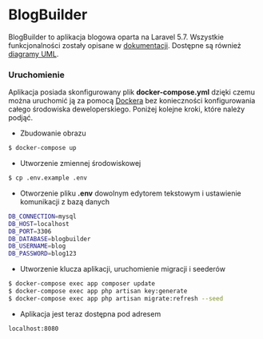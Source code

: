 # BlogBuilder

BlogBuilder to aplikacja blogowa oparta na Laravel 5.7. Wszystkie funkcjonalności zostały opisane w [dokumentacji](https://github.com/msoroka/laravel-blogbuilder/blob/master/documentation/User%20Stories.pdf). Dostępne są również [diagramy UML](https://github.com/msoroka/laravel-blogbuilder/tree/master/documentation/diagrams).

### Uruchomienie

Aplikacja posiada skonfigurowany plik **docker-compose.yml** dzięki czemu można uruchomić ją za pomocą [Dockera](https://www.docker.com/) bez konieczności konfigurowania całego środowiska deweloperskiego. Poniżej kolejne kroki, które należy podjąć.

- Zbudowanie obrazu
```sh
$ docker-compose up
```
- Utworzenie zmiennej środowiskowej 
```sh
$ cp .env.example .env
```
 - Otworzenie pliku **.env** dowolnym edytorem tekstowym i ustawienie komunikacji z bazą danych
```sh
DB_CONNECTION=mysql
DB_HOST=localhost
DB_PORT=3306
DB_DATABASE=blogbuilder
DB_USERNAME=blog
DB_PASSWORD=blog123
```
 - Utworzenie klucza aplikacji, uruchomienie migracji i seederów
```sh
$ docker-compose exec app composer update
$ docker-compose exec app php artisan key:generate
$ docker-compose exec app php artisan migrate:refresh --seed
```
- Aplikacja jest teraz dostępna pod adresem
```sh
localhost:8080
```